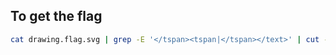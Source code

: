 ## To get the flag

```bash
cat drawing.flag.svg | grep -E '</tspan><tspan|</tspan></text>' | cut -d '>' -f 2 | cut -d '<' -f 1 | tr -d '\n' | tr -d ' '
```
